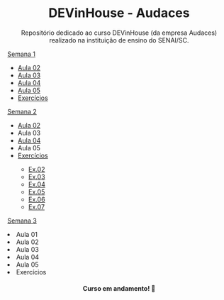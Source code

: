 <h1 align="center">DEVinHouse - Audaces </h1>

<p align="center">Repositório dedicado ao curso DEVinHouse (da empresa Audaces) realizado na instituição de ensino do SENAI/SC. </p>

<p>
    <a href="https://github.com/mariaeduardagervini/DevInHouse/tree/main/MODULO.01/SEMANA.01">Semana 1</a>
        <ul>
            <li> <a href="https://github.com/mariaeduardagervini/DevInHouse/tree/main/MODULO.01/SEMANA.01/AULA02">Aula 02</a></li>
            <li><a href="https://github.com/mariaeduardagervini/DevInHouse/tree/main/MODULO.01/SEMANA.01/AULA03">Aula 03</a></li>
            <li><a href="https://github.com/mariaeduardagervini/DevInHouse/tree/main/MODULO.01/SEMANA.01/AULA04">Aula 04</a></li>
            <li><a href="https://github.com/mariaeduardagervini/DevInHouse/tree/main/MODULO.01/SEMANA.01/AULA05">Aula 05</a></li>
            <li><a href="https://github.com/mariaeduardagervini/DevInHouse/tree/main/MODULO.01/SEMANA.01/EXERCICIOS">Exercícios</a></li>
        </ul>
</p>
<p>
    <a href="https://github.com/mariaeduardagervini/DevInHouse/tree/main/MODULO.01/SEMANA.02/">Semana 2</a>
    <ul>
        <li><a href="https://github.com/mariaeduardagervini/DevInHouse/tree/main/MODULO.01/SEMANA.02/aula02">Aula 02</a></li>
        <li>Aula 03</li>
        <li><a href="https://github.com/mariaeduardagervini/DevInHouse/tree/main/MODULO.01/SEMANA.02/AULA04">Aula 04</a></li>
        <li>Aula 05</li>
        <li><a href="https://github.com/mariaeduardagervini/DevInHouse/tree/main/MODULO.01/SEMANA.02/EXERCICIOS">Exercícios</a></li>
        <ul>
            <li><a href="https://github.com/mariaeduardagervini/DevInHouse/tree/main/MODULO.01/SEMANA.02/EXERCICIOS/Ex.02">Ex.02</a></li>   
            <li><a href="https://github.com/mariaeduardagervini/DevInHouse/tree/main/MODULO.01/SEMANA.02/EXERCICIOS/Ex.03">Ex.03</a></li>
            <li><a href="">Ex.04</a></li>
            <li><a href="">Ex.05</a></li>
            <li><a href="">Ex.06</a></li>
            <li><a href="">Ex.07</a></li>
        </ul>
    </ul>
<p>
    <a href="">Semana 3</a>
        <li>Aula 01</li>
        <li>Aula 02</li>
        <li>Aula 03</li>
        <li>Aula 04</li>
        <li>Aula 05</li>
        <li>Exercícios</li>
</p>

<h4 align="center">Curso em andamento! 🚧</h4>
